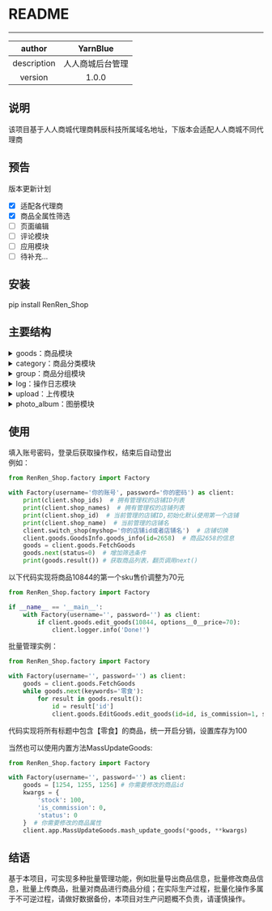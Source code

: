 # README
***
|   author    | YarnBlue |
|:-----------:|:--------:|
| description | 人人商城后台管理 |
|   version   |  1.0.0   |

## 说明
该项目基于人人商城代理商韩辰科技所属域名地址，下版本会适配人人商城不同代理商

## 预告
版本更新计划
- [x] 适配各代理商
- [x] 商品全属性筛选
- [ ] 页面编辑
- [ ] 评论模块
- [ ] 应用模块
- [ ] 待补充...

## 安装
pip install RenRen_Shop

## 主要结构
<details><summary>goods：商品模块</summary>
GoodsInfo : 商品信息<br>
AddGoods : 增加商品<br>
EditGoods : 编辑商品<br>
FetchGoods : 获取商品列表
</details>
<details><summary>category：商品分类模块</summary>
Category : 商品分类<br>
</details>
<details><summary>group：商品分组模块</summary>
GroupsInfo : 商品分组信息<br>
FetchGroups : 获取商品分组列表<br>
AddGroup : 增加商品分组<br>
UpdateGroup : 更新商品分组
</details>
<details><summary>log：操作日志模块</summary>
LogInfo : 账户操作日志信息<br>
FetchLogList : 获取操作日志列表<br>
</details>
<details><summary>upload：上传模块</summary>
ImgUploader : 上传图片<br>
</details>
<details><summary>photo_album：图册模块</summary>
AddAlbum : 增加图片分组<br>
</details>

## 使用
填入账号密码，登录后获取操作权，结束后自动登出<br>
例如：

```python
from RenRen_Shop.factory import Factory

with Factory(username='你的账号', password='你的密码') as client:
    print(client.shop_ids)  # 拥有管理权的店铺ID列表
    print(client.shop_names)  # 拥有管理权的店铺列表
    print(client.shop_id)  # 当前管理的店铺ID,初始化默认使用第一个店铺
    print(client.shop_name)  # 当前管理的店铺名
    client.switch_shop(myshop='你的店铺id或者店铺名')  # 店铺切换
    client.goods.GoodsInfo.goods_info(id=2658)  # 商品2658的信息
    goods = client.goods.FetchGoods
    goods.next(status=0)  # 增加筛选条件
    print(goods.result()) # 获取商品列表，翻页调用next()
```
以下代码实现将商品10844的第一个sku售价调整为70元
```python
from RenRen_Shop.factory import Factory

if __name__ == '__main__':
    with Factory(username='', password='') as client:
        if client.goods.edit_goods(10844, options__0__price=70):
            client.logger.info('Done!')
```

批量管理实例：
```python
from RenRen_Shop.factory import Factory

with Factory(username='', password='') as client:
    goods = client.goods.FetchGoods
    while goods.next(keywords='零食'):
        for result in goods.result():
            id = result['id']
            client.goods.EditGoods.edit_goods(id=id, is_commission=1, stock=100)

```
代码实现将所有标题中包含【零食】的商品，统一开启分销，设置库存为100

当然也可以使用内置方法MassUpdateGoods:
```python
from RenRen_Shop.factory import Factory

with Factory(username='', password='') as client:
    goods = [1254, 1255, 1256] # 你需要修改的商品id
    kwargs = {
        'stock': 100,
        'is_commission': 0,
        'status': 0
    }  # 你需要修改的商品属性
    client.app.MassUpdateGoods.mash_update_goods(*goods, **kwargs)
```
## 结语
基于本项目，可实现多种批量管理功能，例如批量导出商品信息，批量修改商品信息，批量上传商品，批量对商品进行商品分组；在实际生产过程，批量化操作多属于不可逆过程，请做好数据备份，本项目对生产问题概不负责，请谨慎操作。
